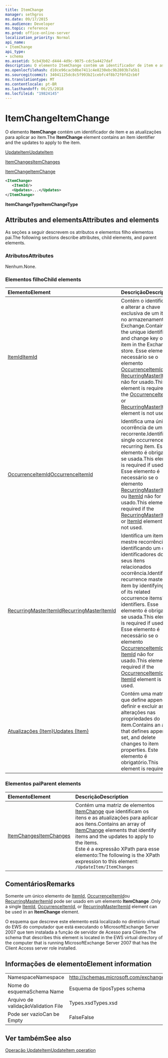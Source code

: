 ```yaml
---
title: ItemChange
manager: sethgros
ms.date: 09/17/2015
ms.audience: Developer
ms.topic: reference
ms.prod: office-online-server
localization_priority: Normal
api_name:
- ItemChange
api_type:
- schema
ms.assetid: 5cb43b02-d444-4d9c-9075-cdc5a4427daf
description: O elemento ItemChange contém um identificador de item e as atualizações para aplicar ao item.
ms.openlocfilehash: d10ce96cacb0be7411c4e8230ebc9b2803b7a5b1
ms.sourcegitcommit: 34041125dc8c5f993b21cebfc4f8b72f0fd2cb6f
ms.translationtype: MT
ms.contentlocale: pt-BR
ms.lasthandoff: 06/25/2018
ms.locfileid: "19824145"
---
```

# <a name="itemchange"></a><span data-ttu-id="dc30b-103">ItemChange</span><span class="sxs-lookup"><span data-stu-id="dc30b-103">ItemChange</span></span>

<span data-ttu-id="dc30b-104">O elemento **ItemChange** contém um identificador de item e as atualizações para aplicar ao item.</span><span class="sxs-lookup"><span data-stu-id="dc30b-104">The **ItemChange** element contains an item identifier and the updates to apply to the item.</span></span> 
  
[<span data-ttu-id="dc30b-105">UpdateItem</span><span class="sxs-lookup"><span data-stu-id="dc30b-105">UpdateItem</span></span>](updateitem.md)
  
[<span data-ttu-id="dc30b-106">ItemChanges</span><span class="sxs-lookup"><span data-stu-id="dc30b-106">ItemChanges</span></span>](itemchanges.md)
  
[<span data-ttu-id="dc30b-107">ItemChange</span><span class="sxs-lookup"><span data-stu-id="dc30b-107">ItemChange</span></span>](itemchange.md)
  
```xml
<ItemChange>
   <ItemId/>
   <Updates>...</Updates>
</ItemChange>
```

 <span data-ttu-id="dc30b-108">**ItemChangeType**</span><span class="sxs-lookup"><span data-stu-id="dc30b-108">**ItemChangeType**</span></span>
## <a name="attributes-and-elements"></a><span data-ttu-id="dc30b-109">Attributes and elements</span><span class="sxs-lookup"><span data-stu-id="dc30b-109">Attributes and elements</span></span>

<span data-ttu-id="dc30b-110">As seções a seguir descrevem os atributos e elementos filho elementos pai.</span><span class="sxs-lookup"><span data-stu-id="dc30b-110">The following sections describe attributes, child elements, and parent elements.</span></span>
  
### <a name="attributes"></a><span data-ttu-id="dc30b-111">Atributos</span><span class="sxs-lookup"><span data-stu-id="dc30b-111">Attributes</span></span>

<span data-ttu-id="dc30b-112">Nenhum.</span><span class="sxs-lookup"><span data-stu-id="dc30b-112">None.</span></span>
  
### <a name="child-elements"></a><span data-ttu-id="dc30b-113">Elementos filho</span><span class="sxs-lookup"><span data-stu-id="dc30b-113">Child elements</span></span>

|<span data-ttu-id="dc30b-114">**Elemento**</span><span class="sxs-lookup"><span data-stu-id="dc30b-114">**Element**</span></span>|<span data-ttu-id="dc30b-115">**Descrição**</span><span class="sxs-lookup"><span data-stu-id="dc30b-115">**Description**</span></span>|
|:-----|:-----|
|[<span data-ttu-id="dc30b-116">ItemId</span><span class="sxs-lookup"><span data-stu-id="dc30b-116">ItemId</span></span>](itemid.md) <br/> |<span data-ttu-id="dc30b-117">Contém o identificador e alterar a chave exclusiva de um item no armazenamento do Exchange.</span><span class="sxs-lookup"><span data-stu-id="dc30b-117">Contains the unique identifier and change key of an item in the Exchange store.</span></span> <span data-ttu-id="dc30b-118">Esse elemento é necessário se o elemento [OccurrenceItemId](occurrenceitemid.md) ou [RecurringMasterItemId](recurringmasteritemid.md) não for usado.</span><span class="sxs-lookup"><span data-stu-id="dc30b-118">This element is required if the [OccurrenceItemId](occurrenceitemid.md) or [RecurringMasterItemId](recurringmasteritemid.md) element is not used.</span></span>  <br/> |
|[<span data-ttu-id="dc30b-119">OccurrenceItemId</span><span class="sxs-lookup"><span data-stu-id="dc30b-119">OccurrenceItemId</span></span>](occurrenceitemid.md) <br/> |<span data-ttu-id="dc30b-120">Identifica uma única ocorrência de um item recorrente.</span><span class="sxs-lookup"><span data-stu-id="dc30b-120">Identifies a single occurrence of a recurring item.</span></span> <span data-ttu-id="dc30b-121">Esse elemento é obrigatório se usada.</span><span class="sxs-lookup"><span data-stu-id="dc30b-121">This element is required if used.</span></span> <span data-ttu-id="dc30b-122">Esse elemento é necessário se o elemento [RecurringMasterItemId](recurringmasteritemid.md) ou [ItemId](itemid.md) não for usado.</span><span class="sxs-lookup"><span data-stu-id="dc30b-122">This element is required if the [RecurringMasterItemId](recurringmasteritemid.md) or [ItemId](itemid.md) element is not used.</span></span>  <br/> |
|[<span data-ttu-id="dc30b-123">RecurringMasterItemId</span><span class="sxs-lookup"><span data-stu-id="dc30b-123">RecurringMasterItemId</span></span>](recurringmasteritemid.md) <br/> |<span data-ttu-id="dc30b-124">Identifica um item-mestre recorrência identificando um dos identificadores dos seus itens relacionados ocorrência.</span><span class="sxs-lookup"><span data-stu-id="dc30b-124">Identifies a recurrence master item by identifying one of its related occurrence items' identifiers.</span></span> <span data-ttu-id="dc30b-125">Esse elemento é obrigatório se usada.</span><span class="sxs-lookup"><span data-stu-id="dc30b-125">This element is required if used.</span></span> <span data-ttu-id="dc30b-126">Esse elemento é necessário se o elemento [OccurrenceItemId](occurrenceitemid.md) ou [ItemId](itemid.md) não for usado.</span><span class="sxs-lookup"><span data-stu-id="dc30b-126">This element is required if the [OccurrenceItemId](occurrenceitemid.md) or [ItemId](itemid.md) element is not used.</span></span>  <br/> |
|[<span data-ttu-id="dc30b-127">Atualizações (Item)</span><span class="sxs-lookup"><span data-stu-id="dc30b-127">Updates (Item)</span></span>](updates-item.md) <br/> |<span data-ttu-id="dc30b-128">Contém uma matriz que define append, definir e excluir as alterações nas propriedades do item.</span><span class="sxs-lookup"><span data-stu-id="dc30b-128">Contains an array that defines append, set, and delete changes to item properties.</span></span> <span data-ttu-id="dc30b-129">Este elemento é obrigatório.</span><span class="sxs-lookup"><span data-stu-id="dc30b-129">This element is required.</span></span>  <br/> |
   
### <a name="parent-elements"></a><span data-ttu-id="dc30b-130">Elementos pai</span><span class="sxs-lookup"><span data-stu-id="dc30b-130">Parent elements</span></span>

|<span data-ttu-id="dc30b-131">**Elemento**</span><span class="sxs-lookup"><span data-stu-id="dc30b-131">**Element**</span></span>|<span data-ttu-id="dc30b-132">**Descrição**</span><span class="sxs-lookup"><span data-stu-id="dc30b-132">**Description**</span></span>|
|:-----|:-----|
|[<span data-ttu-id="dc30b-133">ItemChanges</span><span class="sxs-lookup"><span data-stu-id="dc30b-133">ItemChanges</span></span>](itemchanges.md) <br/> |<span data-ttu-id="dc30b-134">Contém uma matriz de elementos [ItemChange](itemchange.md) que identificam os itens e as atualizações para aplicar aos itens.</span><span class="sxs-lookup"><span data-stu-id="dc30b-134">Contains an array of [ItemChange](itemchange.md) elements that identify items and the updates to apply to the items.</span></span>  <br/> <span data-ttu-id="dc30b-135">Este é a expressão XPath para esse elemento:</span><span class="sxs-lookup"><span data-stu-id="dc30b-135">The following is the XPath expression to this element:</span></span>  <br/>  `/UpdateItem/ItemChanges` <br/> |
   
## <a name="remarks"></a><span data-ttu-id="dc30b-136">Comentários</span><span class="sxs-lookup"><span data-stu-id="dc30b-136">Remarks</span></span>

<span data-ttu-id="dc30b-137">Somente um único elemento de [ItemId](itemid.md), [OccurrenceItemId](occurrenceitemid.md)ou [RecurringMasterItemId](recurringmasteritemid.md) pode ser usado em um elemento **ItemChange** .</span><span class="sxs-lookup"><span data-stu-id="dc30b-137">Only a single [ItemId](itemid.md), [OccurrenceItemId](occurrenceitemid.md), or [RecurringMasterItemId](recurringmasteritemid.md) element can be used in an **ItemChange** element.</span></span> 
  
<span data-ttu-id="dc30b-138">O esquema que descreve este elemento está localizado no diretório virtual do EWS do computador que está executando o MicrosoftExchange Server 2007 que tem instalada a função de servidor de Acesso para Cliente.</span><span class="sxs-lookup"><span data-stu-id="dc30b-138">The schema that describes this element is located in the EWS virtual directory of the computer that is running MicrosoftExchange Server 2007 that has the Client Access server role installed.</span></span>
  
## <a name="element-information"></a><span data-ttu-id="dc30b-139">Informações de elemento</span><span class="sxs-lookup"><span data-stu-id="dc30b-139">Element information</span></span>

|||
|:-----|:-----|
|<span data-ttu-id="dc30b-140">Namespace</span><span class="sxs-lookup"><span data-stu-id="dc30b-140">Namespace</span></span>  <br/> |http://schemas.microsoft.com/exchange/services/2006/types  <br/> |
|<span data-ttu-id="dc30b-141">Nome do esquema</span><span class="sxs-lookup"><span data-stu-id="dc30b-141">Schema Name</span></span>  <br/> |<span data-ttu-id="dc30b-142">Esquema de tipos</span><span class="sxs-lookup"><span data-stu-id="dc30b-142">Types schema</span></span>  <br/> |
|<span data-ttu-id="dc30b-143">Arquivo de validação</span><span class="sxs-lookup"><span data-stu-id="dc30b-143">Validation File</span></span>  <br/> |<span data-ttu-id="dc30b-144">Types.xsd</span><span class="sxs-lookup"><span data-stu-id="dc30b-144">Types.xsd</span></span>  <br/> |
|<span data-ttu-id="dc30b-145">Pode ser vazio</span><span class="sxs-lookup"><span data-stu-id="dc30b-145">Can be Empty</span></span>  <br/> |<span data-ttu-id="dc30b-146">False</span><span class="sxs-lookup"><span data-stu-id="dc30b-146">False</span></span>  <br/> |
   
## <a name="see-also"></a><span data-ttu-id="dc30b-147">Ver também</span><span class="sxs-lookup"><span data-stu-id="dc30b-147">See also</span></span>



[<span data-ttu-id="dc30b-148">Operação UpdateItem</span><span class="sxs-lookup"><span data-stu-id="dc30b-148">UpdateItem operation</span></span>](updateitem-operation.md)

